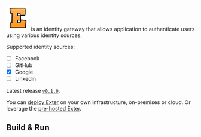 ![Exter icon](docs/icons/exter_icon.png) is an identity gateway that allows application to authenticate users using various identity sources.

Supported identity sources:
- [ ] Facebook
- [ ] GitHub
- [x] Google
- [ ] Linkedin

Latest release [`v0.1.0`](RELEASE-NOTES.md).

You can [deploy Exter](#buildrun) on your own infrastructure, on-premises or cloud. Or leverage the [pre-hosted Exter](ExterOSS.md).

## Build & Run

